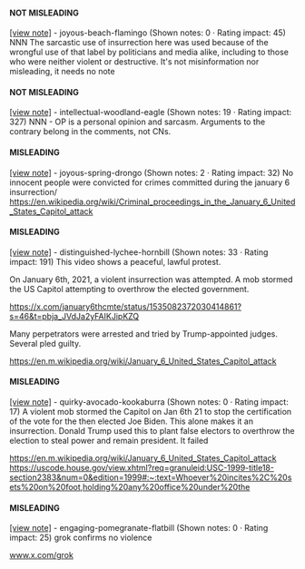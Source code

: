 #### NOT MISLEADING

[[view note]](https://x.com/i/birdwatch/n/1886929629606220230) - joyous-beach-flamingo (Shown notes: 0 · Rating impact: 45)
NNN The sarcastic use of insurrection here was used because of the wrongful use of that label by politicians and media alike, including to those who were neither violent or destructive. It's not misinformation nor misleading, it needs no note

#### NOT MISLEADING

[[view note]](https://x.com/i/birdwatch/n/1886850072379539772) - intellectual-woodland-eagle (Shown notes: 19 · Rating impact: 327)
NNN - OP is a personal opinion and sarcasm. Arguments to the contrary belong in the comments, not CNs.

#### MISLEADING

[[view note]](https://x.com/i/birdwatch/n/1886959555978084579) - joyous-spring-drongo (Shown notes: 2 · Rating impact: 32)
No innocent people were convicted for crimes committed during the january 6 insurrection/ https://en.wikipedia.org/wiki/Criminal_proceedings_in_the_January_6_United_States_Capitol_attack

#### MISLEADING

[[view note]](https://x.com/i/birdwatch/n/1886841007293260075) - distinguished-lychee-hornbill (Shown notes: 33 · Rating impact: 191)
This video shows a peaceful, lawful protest.

On January 6th, 2021, a violent insurrection was attempted. A mob stormed the US Capitol attempting to overthrow the elected government.

https://x.com/january6thcmte/status/1535082372030414861?s=46&t=pbja_JVdJa2yFAIKJipKZQ

Many perpetrators were arrested and tried by Trump-appointed judges. Several pled guilty.

https://en.m.wikipedia.org/wiki/January_6_United_States_Capitol_attack

#### MISLEADING

[[view note]](https://x.com/i/birdwatch/n/1886829725345104094) - quirky-avocado-kookaburra (Shown notes: 0 · Rating impact: 17)
A violent mob stormed the Capitol on Jan 6th 21 to stop the certification of the vote for the then elected Joe Biden. This alone makes it an insurrection. Donald Trump used this to plant false electors to overthrow the election to steal power and remain president. It failed 

https://en.m.wikipedia.org/wiki/January_6_United_States_Capitol_attack
https://uscode.house.gov/view.xhtml?req=granuleid:USC-1999-title18-section2383&num=0&edition=1999#:~:text=Whoever%20incites%2C%20sets%20on%20foot,holding%20any%20office%20under%20the

#### MISLEADING

[[view note]](https://x.com/i/birdwatch/n/1886833034470580508) - engaging-pomegranate-flatbill (Shown notes: 0 · Rating impact: 25)
grok confirms no violence 

www.x.com/grok


